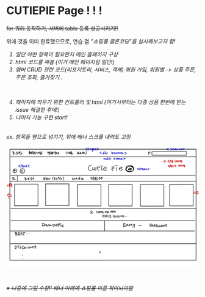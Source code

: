# CUTIEPIE Page ! ! !

~~for 쿼리 동작하기, 서버에 table 등록 성공시키기!!~~

위에 것을 이미 완료했으므로, 연습 겸 
<em>"쇼핑몰 클론코딩"<em>을 실시해보고자 함!

1. 일단 어떤 항목이 필요한지 메인 홈페이지 구상
2. html 코드를 짜봄
   (이거 메인 페이지임 일단!)
3. 멤버 CRUD 관련 코드(리포지토리, 서비스, 객체)
회원 가입, 회원별 -> 상품 주문, 주문 조회, 즐겨찾기.. 
<br>

4. 페이지에 띄우기 위한 컨트롤러 및 html
   (여기서부터는 다중 상품 한번에 받는 issue 해결한 후에!)
5. 나머지 기능 구현 start!

<br>
ex. 항목들 옆으로 넘기기, 위에 배너 스크롤 내려도 고정

<br>

![메인](./image/메인홈2.jpg)

<br>

~~※ 나중에 그림 수정!! 배너 아래에 쇼핑몰 이름 적어놔야함~~